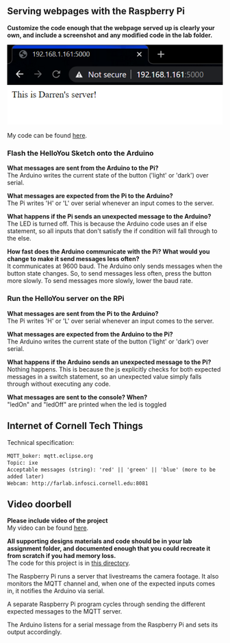 ## Serving webpages with the Raspberry Pi

**Customize the code enough that the webpage served up is clearly your own, and include a screenshot and any modified code in the lab folder.**

![](./media/darrenserver.png)

My code can be found [here](./code/darrenserver.py).

### Flash the HelloYou Sketch onto the Arduino

**What messages are sent from the Arduino to the Pi?**  
The Arduino writes the current state of the button ('light' or 'dark') over serial.

**What messages are expected from the Pi to the Arduino?**  
The Pi writes 'H' or 'L' over serial whenever an input comes to the server.

**What happens if the Pi sends an unexpected message to the Arduino?**  
The LED is turned off. This is because the Arduino code uses an if else statement, so all inputs that don't satisfy the if condition will fall through to the else.

**How fast does the Arduino communicate with the Pi? What would you change to make it send messages less often?**  
It communicates at 9600 baud. The Arduino only sends messages when the button state changes. So, to send messages less often, press the button more slowly. To send messages more slowly, lower the baud rate.

### Run the HelloYou server on the RPi

**What messages are sent from the Pi to the Arduino?**  
The Pi writes 'H' or 'L' over serial whenever an input comes to the server.

**What messages are expected from the Arduino to the Pi?**  
The Arduino writes the current state of the button ('light' or 'dark') over serial.


**What happens if the Arduino sends an unexpected message to the Pi?**  
Nothing happens. This is because the js explicitly checks for both expected messages in a switch statement, so an unexpected value simply falls through without executing any code.

**What messages are sent to the console? When?**  
"ledOn" and "ledOff" are printed when the led is toggled

## Internet of Cornell Tech Things

Technical specification:
```
MQTT_boker: mqtt.eclipse.org
Topic: ixe
Acceptable messages (string): 'red' || 'green' || 'blue' (more to be added later)
Webcam: http://farlab.infosci.cornell.edu:8081
```

## Video doorbell
**Please include video of the project**  
My video can be found [here](./media/color_cycle.mp4)\.

**All supporting designs materials and code should be in your lab assignment folder, and documented enough that you could recreate it from scratch if you had memory loss.**  
The code for this project is in [this directory](./code/video_server/)\.

The Raspberry Pi runs a server that livestreams the camera footage. It also monitors the MQTT channel and, when one of the expected inputs comes in, it notifies the Arduino via serial.  

A separate Raspberry Pi program cycles through sending the different expected messages to the MQTT server.

The Arduino listens for a serial message from the Raspberry Pi and sets its output accordingly.
